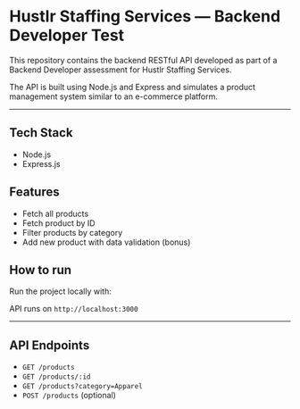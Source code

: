 # Hustlr Staffing Services — Backend Developer Test

This repository contains the backend RESTful API developed as part of a Backend Developer assessment for Hustlr Staffing Services.

The API is built using Node.js and Express and simulates a product management system similar to an e-commerce platform.

---

## Tech Stack
- Node.js
- Express.js

## Features
- Fetch all products
- Fetch product by ID
- Filter products by category
- Add new product with data validation (bonus)

## How to run
Run the project locally with:

API runs on `http://localhost:3000`

---

## API Endpoints
- `GET /products`
- `GET /products/:id`
- `GET /products?category=Apparel`
- `POST /products` (optional)


